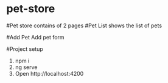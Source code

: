 # pet-store

#Pet store contains of 2 pages
#Pet List 
shows the list of pets

#Add Pet
Add pet form

#Project setup
1. npm i 
2. ng serve
3. Open http://localhost:4200
